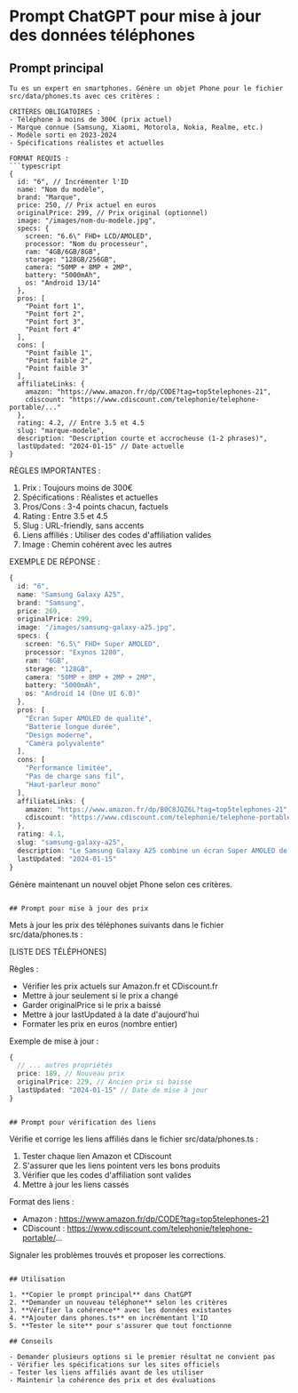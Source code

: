 # Prompt ChatGPT pour mise à jour des données téléphones

## Prompt principal

```
Tu es un expert en smartphones. Génère un objet Phone pour le fichier src/data/phones.ts avec ces critères :

CRITÈRES OBLIGATOIRES :
- Téléphone à moins de 300€ (prix actuel)
- Marque connue (Samsung, Xiaomi, Motorola, Nokia, Realme, etc.)
- Modèle sorti en 2023-2024
- Spécifications réalistes et actuelles

FORMAT REQUIS :
```typescript
{
  id: "6", // Incrémenter l'ID
  name: "Nom du modèle",
  brand: "Marque",
  price: 250, // Prix actuel en euros
  originalPrice: 299, // Prix original (optionnel)
  image: "/images/nom-du-modele.jpg",
  specs: {
    screen: "6.6\" FHD+ LCD/AMOLED",
    processor: "Nom du processeur",
    ram: "4GB/6GB/8GB",
    storage: "128GB/256GB",
    camera: "50MP + 8MP + 2MP",
    battery: "5000mAh",
    os: "Android 13/14"
  },
  pros: [
    "Point fort 1",
    "Point fort 2", 
    "Point fort 3",
    "Point fort 4"
  ],
  cons: [
    "Point faible 1",
    "Point faible 2",
    "Point faible 3"
  ],
  affiliateLinks: {
    amazon: "https://www.amazon.fr/dp/CODE?tag=top5telephones-21",
    cdiscount: "https://www.cdiscount.com/telephonie/telephone-portable/..."
  },
  rating: 4.2, // Entre 3.5 et 4.5
  slug: "marque-modele",
  description: "Description courte et accrocheuse (1-2 phrases)",
  lastUpdated: "2024-01-15" // Date actuelle
}
```

RÈGLES IMPORTANTES :
1. Prix : Toujours moins de 300€
2. Spécifications : Réalistes et actuelles
3. Pros/Cons : 3-4 points chacun, factuels
4. Rating : Entre 3.5 et 4.5
5. Slug : URL-friendly, sans accents
6. Liens affiliés : Utiliser des codes d'affiliation valides
7. Image : Chemin cohérent avec les autres

EXEMPLE DE RÉPONSE :
```typescript
{
  id: "6",
  name: "Samsung Galaxy A25",
  brand: "Samsung",
  price: 269,
  originalPrice: 299,
  image: "/images/samsung-galaxy-a25.jpg",
  specs: {
    screen: "6.5\" FHD+ Super AMOLED",
    processor: "Exynos 1280",
    ram: "6GB",
    storage: "128GB",
    camera: "50MP + 8MP + 2MP + 2MP",
    battery: "5000mAh",
    os: "Android 14 (One UI 6.0)"
  },
  pros: [
    "Écran Super AMOLED de qualité",
    "Batterie longue durée",
    "Design moderne",
    "Caméra polyvalente"
  ],
  cons: [
    "Performance limitée",
    "Pas de charge sans fil",
    "Haut-parleur mono"
  ],
  affiliateLinks: {
    amazon: "https://www.amazon.fr/dp/B0C8JQZ6L?tag=top5telephones-21",
    cdiscount: "https://www.cdiscount.com/telephonie/telephone-portable/samsung-galaxy-a25-128go/f-1070901-sam1103865.html"
  },
  rating: 4.1,
  slug: "samsung-galaxy-a25",
  description: "Le Samsung Galaxy A25 combine un écran Super AMOLED de qualité avec une batterie longue durée et un design moderne.",
  lastUpdated: "2024-01-15"
}
```

Génère maintenant un nouvel objet Phone selon ces critères.
```

## Prompt pour mise à jour des prix

```
Mets à jour les prix des téléphones suivants dans le fichier src/data/phones.ts :

[LISTE DES TÉLÉPHONES]

Règles :
- Vérifier les prix actuels sur Amazon.fr et CDiscount.fr
- Mettre à jour seulement si le prix a changé
- Garder originalPrice si le prix a baissé
- Mettre à jour lastUpdated à la date d'aujourd'hui
- Formater les prix en euros (nombre entier)

Exemple de mise à jour :
```typescript
{
  // ... autres propriétés
  price: 189, // Nouveau prix
  originalPrice: 229, // Ancien prix si baisse
  lastUpdated: "2024-01-15" // Date de mise à jour
}
```
```

## Prompt pour vérification des liens

```
Vérifie et corrige les liens affiliés dans le fichier src/data/phones.ts :

1. Tester chaque lien Amazon et CDiscount
2. S'assurer que les liens pointent vers les bons produits
3. Vérifier que les codes d'affiliation sont valides
4. Mettre à jour les liens cassés

Format des liens :
- Amazon : https://www.amazon.fr/dp/CODE?tag=top5telephones-21
- CDiscount : https://www.cdiscount.com/telephonie/telephone-portable/...

Signaler les problèmes trouvés et proposer les corrections.
```

## Utilisation

1. **Copier le prompt principal** dans ChatGPT
2. **Demander un nouveau téléphone** selon les critères
3. **Vérifier la cohérence** avec les données existantes
4. **Ajouter dans phones.ts** en incrémentant l'ID
5. **Tester le site** pour s'assurer que tout fonctionne

## Conseils

- Demander plusieurs options si le premier résultat ne convient pas
- Vérifier les spécifications sur les sites officiels
- Tester les liens affiliés avant de les utiliser
- Maintenir la cohérence des prix et des évaluations 